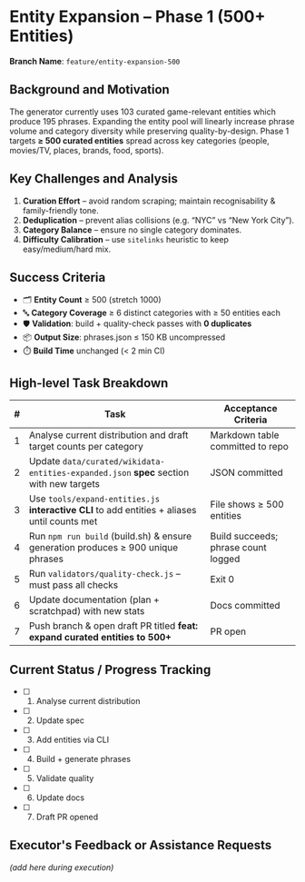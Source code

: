 # Entity Expansion – Phase 1 (500+ Entities)

**Branch Name**: `feature/entity-expansion-500`

## Background and Motivation
The generator currently uses 103 curated game-relevant entities which produce 195 phrases.  Expanding the entity pool will linearly increase phrase volume and category diversity while preserving quality-by-design.  Phase 1 targets **≥ 500 curated entities** spread across key categories (people, movies/TV, places, brands, food, sports).

## Key Challenges and Analysis
1. **Curation Effort** – avoid random scraping; maintain recognisability & family-friendly tone.
2. **Deduplication** – prevent alias collisions (e.g. “NYC” vs “New York City”).
3. **Category Balance** – ensure no single category dominates.
4. **Difficulty Calibration** – use `sitelinks` heuristic to keep easy/medium/hard mix.

## Success Criteria
- 🗂️ **Entity Count** ≥ 500 (stretch 1000)
- 🔤 **Category Coverage** ≥ 6 distinct categories with ≥ 50 entities each
- 🛡️ **Validation**: build + quality-check passes with **0 duplicates**
- 📦 **Output Size**: phrases.json ≤ 150 KB uncompressed
- ⏱️ **Build Time** unchanged (< 2 min CI)

## High-level Task Breakdown

| # | Task | Acceptance Criteria |
|---|------|---------------------|
| 1 | Analyse current distribution and draft target counts per category | Markdown table committed to repo |
| 2 | Update `data/curated/wikidata-entities-expanded.json` **spec** section with new targets | JSON committed |
| 3 | Use `tools/expand-entities.js` **interactive CLI** to add entities + aliases until counts met | File shows ≥ 500 entities |
| 4 | Run `npm run build` (build.sh) & ensure generation produces ≥ 900 unique phrases | Build succeeds; phrase count logged |
| 5 | Run `validators/quality-check.js` – must pass all checks | Exit 0 |
| 6 | Update documentation (plan + scratchpad) with new stats | Docs committed |
| 7 | Push branch & open draft PR titled **feat: expand curated entities to 500+** | PR open |

## Current Status / Progress Tracking
- [ ] 1. Analyse current distribution
- [ ] 2. Update spec
- [ ] 3. Add entities via CLI
- [ ] 4. Build + generate phrases
- [ ] 5. Validate quality
- [ ] 6. Update docs
- [ ] 7. Draft PR opened

## Executor's Feedback or Assistance Requests
_(add here during execution)_

